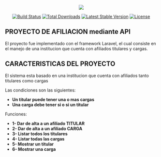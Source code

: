 <p align="center"><img src="https://laravel.com/assets/img/components/logo-laravel.svg"></p>

<p align="center">
<a href="https://travis-ci.org/laravel/framework"><img src="https://travis-ci.org/laravel/framework.svg" alt="Build Status"></a>
<a href="https://packagist.org/packages/laravel/framework"><img src="https://poser.pugx.org/laravel/framework/d/total.svg" alt="Total Downloads"></a>
<a href="https://packagist.org/packages/laravel/framework"><img src="https://poser.pugx.org/laravel/framework/v/stable.svg" alt="Latest Stable Version"></a>
<a href="https://packagist.org/packages/laravel/framework"><img src="https://poser.pugx.org/laravel/framework/license.svg" alt="License"></a>
</p>

## PROYECTO DE AFILIACION mediante API

El proyecto fue implementado con el framework Laravel, el cual consiste en el manejo de una institucion que cuenta con afiliados titulares y cargas. 


## CARACTERISTICAS DEL PROYECTO
El sistema esta basado en una institucion que cuenta con afiliados tanto titulares como cargas

Las condiciones son las siguientes:
- **Un titular puede tener una o mas cargas**
- **Una carga debe tener si o si un titular**

Funciones:
- **1- Dar de alta a un afiliado TITULAR**
- **2- Dar de alta a un afiliado CARGA**
- **3- Listar todos los titulares**
- **4- Listar todas las cargas**
- **5- Mostrar un titular**
- **6- Mostrar una carga**



